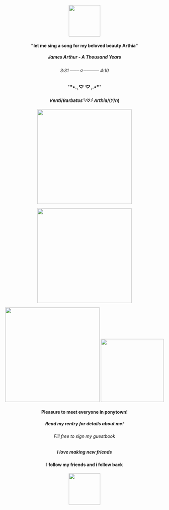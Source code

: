 <p align="center">   
<img width="100" src="https://github.com/BarbatosWife/BarbatosWife/assets/151441588/ad385487-92f8-495e-93f3-2d22ed8ae582 alt="![free_to_use___venti_pixel_icon___psd_by_doosio_devbfnz]">    
 </p> 
 <h4 align="center">"let me sing a song for my beloved beauty Arthia"</h4>
  <h5 align="center">James Arthur - A Thousand Years</h5>
 <h6 align="center">3:31 ───ㅇ───── 4:10</h6>
<h3 align="center"> '*•.¸♡ ♡¸.•*'</h3>
<h4 align="center">𝘝𝘦𝘯𝘵𝘪/𝘉𝘢𝘳𝘣𝘢𝘵𝘰𝘴 𓆩♡𓆪 𝘈𝘳𝘵𝘩𝘪𝘢/(𝘠/𝘯)</h4>
<p align="center">   
<img width="300" src="https://github.com/BarbatosWife/BarbatosWife/assets/151441588/ee085f5d-9441-4ef4-ac72-bc8479caf2a0 alt="![div75]">    
 </p> 
 <p align="center">   
<img width="300" src="https://github.com/BarbatosWife/BarbatosWife/assets/151441588/71440fd2-db0d-49f7-956b-4557baa45a73 alt="![image]">     
 </p>
  <p align="center">   
<img width="300" src="https://github.com/BarbatosWife/BarbatosWife/assets/151441588/44f7f727-4934-45ae-96b2-0973ca4d4c7e alt=![pony-town-♫ - _ 💮 Beauty of a flower-boop-sit-blush-tears-blinking-name-padded-5x (1)]"> 
   <img width="200" src="https://github.com/BarbatosWife/BarbatosWife/assets/151441588/d304e8a2-1918-46cf-962c-655587f28e61 alt=![pony-town-☁ - A divine life-sit-blinking-name-padded-5x]"> 
  

 </p>    
<h4 align="center"> Pleasure to meet everyone in ponytown!</h4>   
<h5 align="center">Read my rentry for details about me!</h5>
<h6 align="center">Fill free to sign my guestbook</h6>
<h5 align="center">I love making new friends</h5>
<h4 align="center">I follow my friends and i follow back</h4> 
 <p align="center">   
<img width="100" src="https://github.com/BarbatosWife/BarbatosWife/assets/151441588/f4d93850-e27f-4edd-b921-ddebd7347357 alt=![419959023_3525946457628020_1052766920181189543_n]"> 
 </p>

